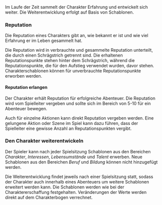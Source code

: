 Im Laufe der Zeit sammelt der Charakter Erfahrung und entwickelt sich weiter. Die Weiterentwicklung erfolgt auf Basis von Schablonen.

### Reputation

Die Reputation eines Charakters gibt an, wie bekannt er ist und wie viel Erfahrung er im Leben gesammelt hat.

Die Reputation wird in verbrauchte und gesammelte Reputation unterteilt, die durch einen Schrägstrich getrennt sind. Die erhaltenen Reputationspunkte stehen hinter dem Schrägstrich, während die Reputationspunkte, die für den Aufstieg verwendet wurden, davor stehen. Charakterschablonen können für unverbrauchte Reputationspunkte erworben werden.

#### Reputation erlangen

Der Charakter erhält Reputation für erfolgreiche Abenteuer. Die Reputation wird vom Spielleiter vergeben und sollte sich im Bereich von 5-10 für ein Abenteuer bewegen. 

Auch für einzelne Aktionen kann direkt Reputation vergeben werden. Eine gelungene Aktion oder Szene im Spiel kann dazu führen, dass der Spielleiter eine gewisse Anzahl an Reputationspunkten vergibt.


### Den Charakter weiterentwickeln

Der Spieler kann nach jeder Spielsitzung Schablonen aus den Bereichen *Charakter*, *Interessen*, *Lebensumstände* und *Talent* erwerben. Neue Schablonen aus den Bereichen *Beruf* und *Bildung* können nicht hinzugefügt werden.

Die Weiterentwicklung findet jeweils nach einer Spielsitzung statt, sodass der Charakter auch innerhalb eines Abenteuers um weitere Schablonen erweitert werden kann. Die Schablonen werden wie bei der Charaktererschaffung festgehalten. Veränderungen der Werte werden direkt auf dem Charakterbogen verrechnet.

